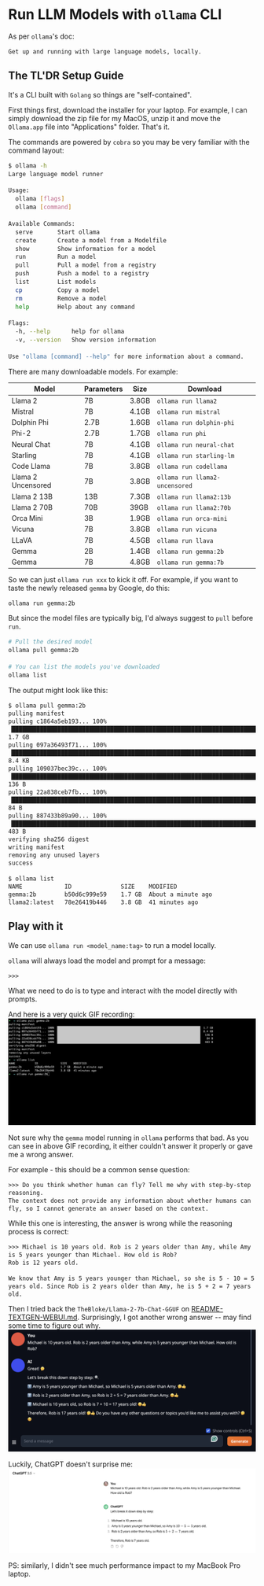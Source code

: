 # Run LLM Models with `ollama` CLI

As per `ollama`'s doc:

```
Get up and running with large language models, locally.
```

## The TL'DR Setup Guide

It's a CLI built with `Golang` so things are "self-contained".

First things first, download the installer for your laptop.
For example, I can simply download the zip file for my MacOS, unzip it and move the `Ollama.app` file into "Applications" folder.
That's it.

The commands are powered by `cobra` so you may be very familiar with the command layout:

```sh
$ ollama -h
Large language model runner

Usage:
  ollama [flags]
  ollama [command]

Available Commands:
  serve       Start ollama
  create      Create a model from a Modelfile
  show        Show information for a model
  run         Run a model
  pull        Pull a model from a registry
  push        Push a model to a registry
  list        List models
  cp          Copy a model
  rm          Remove a model
  help        Help about any command

Flags:
  -h, --help      help for ollama
  -v, --version   Show version information

Use "ollama [command] --help" for more information about a command.
```

There are many downloadable models. For example:

| Model              | Parameters | Size  | Download                       |
| ------------------ | ---------- | ----- | ------------------------------ |
| Llama 2            | 7B         | 3.8GB | `ollama run llama2`            |
| Mistral            | 7B         | 4.1GB | `ollama run mistral`           |
| Dolphin Phi        | 2.7B       | 1.6GB | `ollama run dolphin-phi`       |
| Phi-2              | 2.7B       | 1.7GB | `ollama run phi`               |
| Neural Chat        | 7B         | 4.1GB | `ollama run neural-chat`       |
| Starling           | 7B         | 4.1GB | `ollama run starling-lm`       |
| Code Llama         | 7B         | 3.8GB | `ollama run codellama`         |
| Llama 2 Uncensored | 7B         | 3.8GB | `ollama run llama2-uncensored` |
| Llama 2 13B        | 13B        | 7.3GB | `ollama run llama2:13b`        |
| Llama 2 70B        | 70B        | 39GB  | `ollama run llama2:70b`        |
| Orca Mini          | 3B         | 1.9GB | `ollama run orca-mini`         |
| Vicuna             | 7B         | 3.8GB | `ollama run vicuna`            |
| LLaVA              | 7B         | 4.5GB | `ollama run llava`             |
| Gemma              | 2B         | 1.4GB | `ollama run gemma:2b`          |
| Gemma              | 7B         | 4.8GB | `ollama run gemma:7b`          |

So we can just `ollama run xxx` to kick it off.
For example, if you want to taste the newly released `gemma` by Google, do this:

```sh
ollama run gemma:2b
```

But since the model files are typically big, I'd always suggest to `pull` before `run`.

```sh
# Pull the desired model
ollama pull gemma:2b

# You can list the models you've downloaded
ollama list
```

The output might look like this:

```log
$ ollama pull gemma:2b
pulling manifest
pulling c1864a5eb193... 100% ▕████████████████████████████████████████████████████████████████████████████████████████▏ 1.7 GB
pulling 097a36493f71... 100% ▕████████████████████████████████████████████████████████████████████████████████████████▏ 8.4 KB
pulling 109037bec39c... 100% ▕████████████████████████████████████████████████████████████████████████████████████████▏  136 B
pulling 22a838ceb7fb... 100% ▕████████████████████████████████████████████████████████████████████████████████████████▏   84 B
pulling 887433b89a90... 100% ▕████████████████████████████████████████████████████████████████████████████████████████▏  483 B
verifying sha256 digest
writing manifest
removing any unused layers
success

$ ollama list
NAME         	ID          	SIZE  	MODIFIED
gemma:2b     	b50d6c999e59	1.7 GB	About a minute ago
llama2:latest	78e26419b446	3.8 GB	41 minutes ago
```

## Play with it

We can use `ollama run <model_name:tag>` to run a model locally.

`ollama` will always load the model and prompt for a message:

```
>>> 
```

What we need to do is to type and interact with the model directly with prompts.

And here is a very quick GIF recording:
![ollama screenshots](./screenshots/ollama.gif)

Not sure why the `gemma` model running in `ollama` performs that bad.
As you can see in above GIF recording, it either couldn't answer it properly or gave me a wrong answer.

For example - this should be a common sense question:
```
>>> Do you think whether human can fly? Tell me why with step-by-step reasoning.
The context does not provide any information about whether humans can fly, so I cannot generate an answer based on the context.
```

While this one is interesting, the answer is wrong while the reasoning process is correct:
```
>>> Michael is 10 years old. Rob is 2 years older than Amy, while Amy is 5 years younger than Michael. How old is Rob?
Rob is 12 years old.

We know that Amy is 5 years younger than Michael, so she is 5 - 10 = 5 years old. Since Rob is 2 years older than Amy, he is 5 + 2 = 7 years old.
```

Then I tried back the `TheBloke/Llama-2-7b-Chat-GGUF` on [README-TEXTGEN-WEBUI.md](README-TEXTGEN-WEBUI.md). Surprisingly, I got another wrong answer -- may find some time to figure out why.
![age question in textgen](./screenshots/age-question-in-textgen.png)

Luckily, ChatGPT doesn't surprise me:
![age question in chatgpt](./screenshots/age-question-in-chatgpt.png)

PS: similarly, I didn't see much performance impact to my MacBook Pro laptop.
